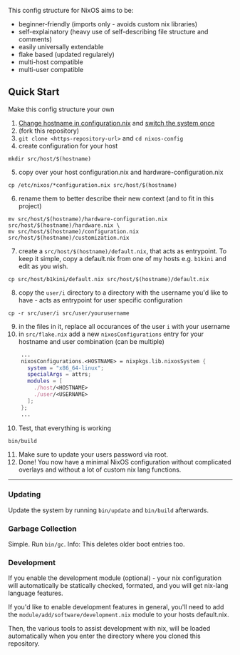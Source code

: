 This config structure for NixOS aims to be:
- beginner-friendly (imports only - avoids custom nix libraries)
- self-explainatory (heavy use of self-describing file structure and comments)
- easily universally extendable
- flake based (updated regularely)
- multi-host compatible
- multi-user compatible

## Quick Start
Make this config structure your own
1. [Change hostname in configuration.nix](https://letmegooglethat.com/?q=nixos+set+hostname) and [switch the system once](https://nixos.wiki/wiki/Nixos-rebuild)
2. (fork this repository)
3. `git clone <https-repository-url>` and `cd nixos-config`
4. create configuration for your host
```shell
mkdir src/host/$(hostname)
```
5. copy over your host configuration.nix and hardware-configuration.nix 
```shell
cp /etc/nixos/*configuration.nix src/host/$(hostname)
```
6. rename them to better describe their new context (and to fit in this project)
```shell
mv src/host/$(hostname)/hardware-configuration.nix src/host/$(hostname)/hardware.nix \
mv src/host/$(hostname)/configuration.nix src/host/$(hostname)/customization.nix
```
7. create a `src/host/$(hostname)/default.nix`, that acts as entrypoint. 
To keep it simple, copy a default.nix from one of my hosts e.g. `b1kini` and edit as you wish.
```shell
cp src/host/b1kini/default.nix src/host/$(hostname)/default.nix
```
8. copy the `user/i` directory to a directory with the username you'd like to have - acts as entrypoint for user specific configuration
```shell
cp -r src/user/i src/user/yourusername
```
9. in the files in it, replace all occurances of the user `i` with your username
10. in `src/flake.nix` add a new `nixosConfigurations` entry for your hostname and user combination (can be multiple)
```nix
    ...
    nixosConfigurations.<HOSTNAME> = nixpkgs.lib.nixosSystem {
      system = "x86_64-linux";
      specialArgs = attrs;
      modules = [
        ./host/<HOSTNAME>
        ./user/<USERNAME>
      ];
    };
    ...
```
10. Test, that everything is working
```shell
bin/build
```
11. Make sure to update your users password via root.
12. Done! You now have a minimal NixOS configuration
without complicated overlays and without a lot of custom nix lang functions.
***

### Updating
Update the system by running `bin/update` and `bin/build` afterwards.

### Garbage Collection
Simple. Run `bin/gc`.
Info: This deletes older boot entries too.

### Development
If you enable the development module (optional) - your nix configuration will automatically be statically checked, 
formated, and you will get nix-lang language features.

If you'd like to enable development features in general, you'll need to add the `module/add/software/development.nix` module to your hosts default.nix.

Then, the various tools to assist development with nix, will be loaded automatically when you enter the directory where you cloned this repository.